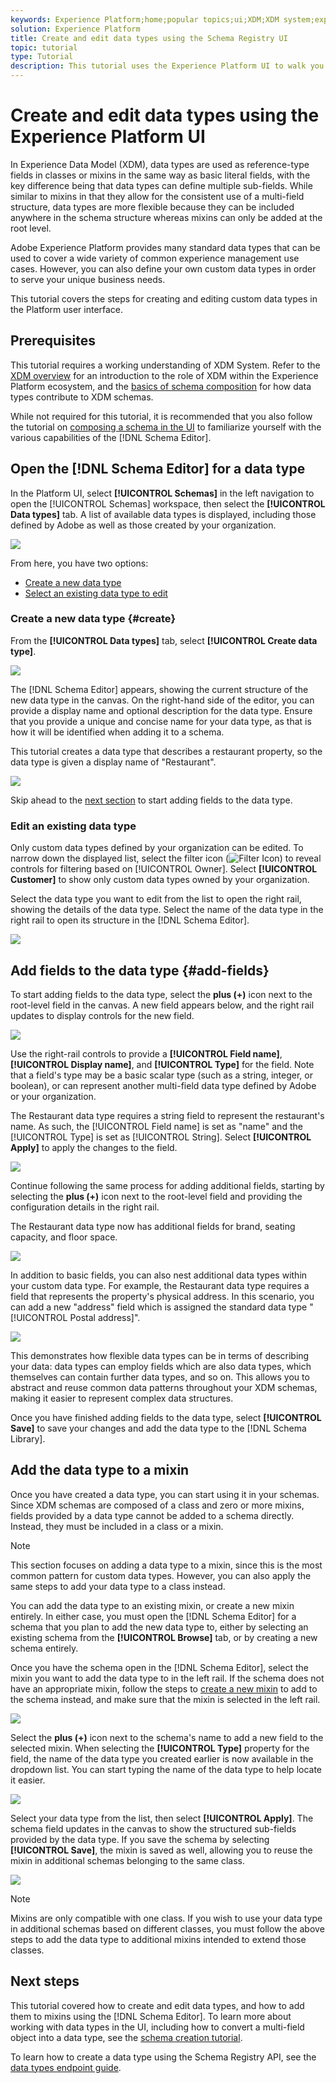 ```yaml
---
keywords: Experience Platform;home;popular topics;ui;XDM;XDM system;experience data model;Experience data model;Experience Data Model;data model;Data Model;schema registry;Schema Registry;schema;Schema;schemas;Schemas;create;data type;data types;
solution: Experience Platform
title: Create and edit data types using the Schema Registry UI
topic: tutorial
type: Tutorial
description: This tutorial uses the Experience Platform UI to walk you through the steps to compose a custom data type.
---
```


# Create and edit data types using the Experience Platform UI

In Experience Data Model (XDM), data types are used as reference-type fields in classes or mixins in the same way as basic literal fields, with the key difference being that data types can define multiple sub-fields. While similar to mixins in that they allow for the consistent use of a multi-field structure, data types are more flexible because they can be included anywhere in the schema structure whereas mixins can only be added at the root level.

Adobe Experience Platform provides many standard data types that can be used to cover a wide variety of common experience management use cases. However, you can also define your own custom data types in order to serve your unique business needs.

This tutorial covers the steps for creating and editing custom data types in the Platform user interface.

## Prerequisites

This tutorial requires a working understanding of XDM System. Refer to the [XDM overview](../home.md) for an introduction to the role of XDM within the Experience Platform ecosystem, and the [basics of schema composition](../../schema/composition.md) for how data types contribute to XDM schemas.

While not required for this tutorial, it is recommended that you also follow the tutorial on [composing a schema in the UI](../../tutorials/create-schema-ui.md) to familiarize yourself with the various capabilities of the [!DNL Schema Editor].

## Open the [!DNL Schema Editor] for a data type

In the Platform UI, select **[!UICONTROL Schemas]** in the left navigation to open the [!UICONTROL Schemas] workspace, then select the **[!UICONTROL Data types]** tab. A list of available data types is displayed, including those defined by Adobe as well as those created by your organization.

![](../../images/ui/resources/data-types/data-types-tab.png)

From here, you have two options:

- [Create a new data type](#create)
- [Select an existing data type to edit](#edit)

### Create a new data type {#create}

From the **[!UICONTROL Data types]** tab, select **[!UICONTROL Create data type]**.

![](../../images/ui/resources/data-types/create.png)

The [!DNL Schema Editor] appears, showing the current structure of the new data type in the canvas. On the right-hand side of the editor, you can provide a display name and optional description for the data type. Ensure that you provide a unique and concise name for your data type, as that is how it will be identified when adding it to a schema.

This tutorial creates a data type that describes a restaurant property, so the data type is given a display name of "Restaurant".

![](../../images/ui/resources/data-types/data-type-properties.png)

Skip ahead to the [next section](#add-fields) to start adding fields to the data type.

### Edit an existing data type

Only custom data types defined by your organization can be edited. To narrow down the displayed list, select the filter icon (![Filter Icon](../../images/ui/resources/data-types/filter.png)) to reveal controls for filtering based on [!UICONTROL Owner]. Select **[!UICONTROL Customer]** to show only custom data types owned by your organization.

Select the data type you want to edit from the list to open the right rail, showing the details of the data type. Select the name of the data type in the right rail to open its structure in the [!DNL Schema Editor].

![](../../images/ui/resources/data-types/edit.png)

## Add fields to the data type {#add-fields}

To start adding fields to the data type, select the **plus (+)** icon next to the root-level field in the canvas. A new field appears below, and the right rail updates to display controls for the new field.

![](../../images/ui/resources/data-types/new-field.png)

Use the right-rail controls to provide a **[!UICONTROL Field name]**, **[!UICONTROL Display name]**, and **[!UICONTROL Type]** for the field. Note that a field's type may be a basic scalar type (such as a string, integer, or boolean), or can represent another multi-field data type defined by Adobe or your organization.

The Restaurant data type requires a string field to represent the restaurant's name. As such, the [!UICONTROL Field name] is set as "name" and the [!UICONTROL Type] is set as [!UICONTROL String]. Select **[!UICONTROL Apply]** to apply the changes to the field.

![](../../images/ui/resources/data-types/name-field.png)

Continue following the same process for adding additional fields, starting by selecting the **plus (+)** icon next to the root-level field and providing the configuration details in the right rail.

The Restaurant data type now has additional fields for brand, seating capacity, and floor space.

![](../../images/ui/resources/data-types/more-fields.png)

In addition to basic fields, you can also nest additional data types within your custom data type. For example, the Restaurant data type requires a field that represents the property's physical address. In this scenario, you can add a new "address" field which is assigned the standard data type "[!UICONTROL Postal address]".

![](../../images/ui/resources/data-types/address-field.png)

This demonstrates how flexible data types can be in terms of describing your data: data types can employ fields which are also data types, which themselves can contain further data types, and so on. This allows you to abstract and reuse common data patterns throughout your XDM schemas, making it easier to represent complex data structures.

Once you have finished adding fields to the data type, select **[!UICONTROL Save]** to save your changes and add the data type to the [!DNL Schema Library].

## Add the data type to a mixin

Once you have created a data type, you can start using it in your schemas. Since XDM schemas are composed of a class and zero or more mixins, fields provided by a data type cannot be added to a schema directly. Instead, they must be included in a class or a mixin.

>[!NOTE]
>
> This section focuses on adding a data type to a mixin, since this is the most common pattern for custom data types. However, you can also apply the same steps to add your data type to a class instead.

You can add the data type to an existing mixin, or create a new mixin entirely. In either case, you must open the [!DNL Schema Editor] for a schema that you plan to add the new data type to, either by selecting an existing schema from the **[!UICONTROL Browse]** tab, or by creating a new schema entirely.

Once you have the schema open in the [!DNL Schema Editor], select the mixin you want to add the data type to in the left rail. If the schema does not have an appropriate mixin, follow the steps to [create a new mixin](../../tutorials/create-schema-ui.md#define-mixin) to add to the schema instead, and make sure that the mixin is selected in the left rail.

![](../../images/ui/resources/data-types/mixin-selected.png)

Select the **plus (+)** icon next to the schema's name to add a new field to the selected mixin. When selecting the **[!UICONTROL Type]** property for the field, the name of the data type you created earlier is now available in the dropdown list. You can start typing the name of the data type to help locate it easier.

![](../../images/ui/resources/data-types/add-data-type.png)

Select your data type from the list, then select **[!UICONTROL Apply]**. The schema field updates in the canvas to show the structured sub-fields provided by the data type. If you save the schema by selecting **[!UICONTROL Save]**, the mixin is saved as well, allowing you to reuse the mixin in additional schemas belonging to the same class.

![](../../images/ui/resources/data-types/data-type-added.png)

>[!NOTE]
>
> Mixins are only compatible with one class. If you wish to use your data type in additional schemas based on different classes, you must follow the above steps to add the data type to additional mixins intended to extend those classes.

## Next steps

This tutorial covered how to create and edit data types, and how to add them to mixins using the [!DNL Schema Editor]. To learn more about working with data types in the UI, including how to convert a multi-field object into a data type, see the [schema creation tutorial](../../tutorials/create-schema-ui.md#datatype).

To learn how to create a data type using the Schema Registry API, see the [data types endpoint guide](../api/data-types.md#create).
